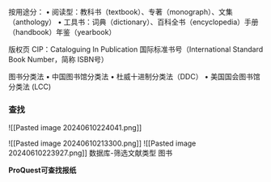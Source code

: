 按用途分：
• 阅读型：教科书（textbook）、专著（monograph）、文集（anthology） 
• 工具书：词典（dictionary）、百科全书（encyclopedia）手册（handbook）年鉴（yearbook）



版权页
CIP：Cataloguing In Publication
	国际标准书号（International Standard Book Number，简称 ISBN号）

图书分类法
	• 中国图书馆分类法 • 杜威十进制分类法（DDC） • 美国国会图书馆分类法 (LCC)


###  查找
![[Pasted image 20240610224041.png]]

![[Pasted image 20240610213300.png]]
![[Pasted image 20240610223927.png]]
数据库-筛选文献类型 图书

**ProQuest可查找报纸**